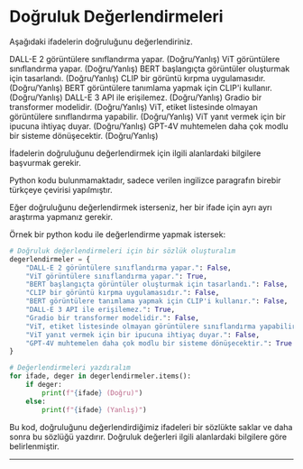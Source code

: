 # Doğruluk Değerlendirmeleri

Aşağıdaki ifadelerin doğruluğunu değerlendiriniz.

DALL-E 2 görüntülere sınıflandırma yapar. (Doğru/Yanlış)
ViT görüntülere sınıflandırma yapar. (Doğru/Yanlış)
BERT başlangıçta görüntüler oluşturmak için tasarlandı. (Doğru/Yanlış)
CLIP bir görüntü kırpma uygulamasıdır. (Doğru/Yanlış)
BERT görüntülere tanımlama yapmak için CLIP'i kullanır. (Doğru/Yanlış)
DALL-E 3 API ile erişilemez. (Doğru/Yanlış)
Gradio bir transformer modelidir. (Doğru/Yanlış)
ViT, etiket listesinde olmayan görüntülere sınıflandırma yapabilir. (Doğru/Yanlış)
ViT yanıt vermek için bir ipucuna ihtiyaç duyar. (Doğru/Yanlış)
GPT-4V muhtemelen daha çok modlu bir sisteme dönüşecektir. (Doğru/Yanlış)

İfadelerin doğruluğunu değerlendirmek için ilgili alanlardaki bilgilere başvurmak gerekir.

Python kodu bulunmamaktadır, sadece verilen ingilizce paragrafın birebir türkçeye çevirisi yapılmıştır. 

Eğer doğruluğunu değerlendirmek isterseniz, her bir ifade için ayrı ayrı araştırma yapmanız gerekir.

Örnek bir python kodu ile değerlendirme yapmak istersek:

```python
# Doğruluk değerlendirmeleri için bir sözlük oluşturalım
degerlendirmeler = {
    "DALL-E 2 görüntülere sınıflandırma yapar.": False,
    "ViT görüntülere sınıflandırma yapar.": True,
    "BERT başlangıçta görüntüler oluşturmak için tasarlandı.": False,
    "CLIP bir görüntü kırpma uygulamasıdır.": False,
    "BERT görüntülere tanımlama yapmak için CLIP'i kullanır.": False,
    "DALL-E 3 API ile erişilemez.": True,
    "Gradio bir transformer modelidir.": False,
    "ViT, etiket listesinde olmayan görüntülere sınıflandırma yapabilir.": True,
    "ViT yanıt vermek için bir ipucuna ihtiyaç duyar.": False,
    "GPT-4V muhtemelen daha çok modlu bir sisteme dönüşecektir.": True
}

# Değerlendirmeleri yazdıralım
for ifade, deger in degerlendirmeler.items():
    if deger:
        print(f"{ifade} (Doğru)")
    else:
        print(f"{ifade} (Yanlış)")
```

Bu kod, doğruluğunu değerlendirdiğimiz ifadeleri bir sözlükte saklar ve daha sonra bu sözlüğü yazdırır. Doğruluk değerleri ilgili alanlardaki bilgilere göre belirlenmiştir.

---

